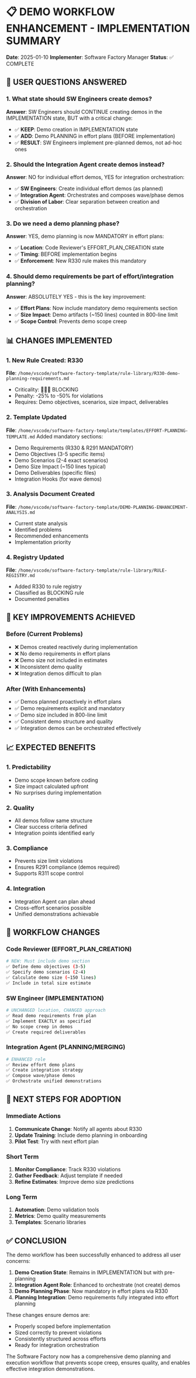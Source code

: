 # 📋 DEMO WORKFLOW ENHANCEMENT - IMPLEMENTATION SUMMARY

**Date**: 2025-01-10
**Implementer**: Software Factory Manager
**Status**: ✅ COMPLETE

## 🎯 USER QUESTIONS ANSWERED

### 1. What state should SW Engineers create demos?
**Answer**: SW Engineers should CONTINUE creating demos in the IMPLEMENTATION state, BUT with a critical change:
- ✅ **KEEP**: Demo creation in IMPLEMENTATION state
- ✅ **ADD**: Demo PLANNING in effort plans (BEFORE implementation)
- ✅ **RESULT**: SW Engineers implement pre-planned demos, not ad-hoc ones

### 2. Should the Integration Agent create demos instead?
**Answer**: NO for individual effort demos, YES for integration orchestration:
- ✅ **SW Engineers**: Create individual effort demos (as planned)
- ✅ **Integration Agent**: Orchestrates and composes wave/phase demos
- ✅ **Division of Labor**: Clear separation between creation and orchestration

### 3. Do we need a demo planning phase?
**Answer**: YES, demo planning is now MANDATORY in effort plans:
- ✅ **Location**: Code Reviewer's EFFORT_PLAN_CREATION state
- ✅ **Timing**: BEFORE implementation begins
- ✅ **Enforcement**: New R330 rule makes this mandatory

### 4. Should demo requirements be part of effort/integration planning?
**Answer**: ABSOLUTELY YES - this is the key improvement:
- ✅ **Effort Plans**: Now include mandatory demo requirements section
- ✅ **Size Impact**: Demo artifacts (~150 lines) counted in 800-line limit
- ✅ **Scope Control**: Prevents demo scope creep

## 📊 CHANGES IMPLEMENTED

### 1. New Rule Created: R330
**File**: `/home/vscode/software-factory-template/rule-library/R330-demo-planning-requirements.md`
- Criticality: 🚨🚨🚨 BLOCKING
- Penalty: -25% to -50% for violations
- Requires: Demo objectives, scenarios, size impact, deliverables

### 2. Template Updated
**File**: `/home/vscode/software-factory-template/templates/EFFORT-PLANNING-TEMPLATE.md`
Added mandatory sections:
- Demo Requirements (R330 & R291 MANDATORY)
- Demo Objectives (3-5 specific items)
- Demo Scenarios (2-4 exact scenarios)
- Demo Size Impact (~150 lines typical)
- Demo Deliverables (specific files)
- Integration Hooks (for wave demos)

### 3. Analysis Document Created
**File**: `/home/vscode/software-factory-template/DEMO-PLANNING-ENHANCEMENT-ANALYSIS.md`
- Current state analysis
- Identified problems
- Recommended enhancements
- Implementation priority

### 4. Registry Updated
**File**: `/home/vscode/software-factory-template/rule-library/RULE-REGISTRY.md`
- Added R330 to rule registry
- Classified as BLOCKING rule
- Documented penalties

## 🚀 KEY IMPROVEMENTS ACHIEVED

### Before (Current Problems)
- ❌ Demos created reactively during implementation
- ❌ No demo requirements in effort plans
- ❌ Demo size not included in estimates
- ❌ Inconsistent demo quality
- ❌ Integration demos difficult to plan

### After (With Enhancements)
- ✅ Demos planned proactively in effort plans
- ✅ Demo requirements explicit and mandatory
- ✅ Demo size included in 800-line limit
- ✅ Consistent demo structure and quality
- ✅ Integration demos can be orchestrated effectively

## 📈 EXPECTED BENEFITS

### 1. Predictability
- Demo scope known before coding
- Size impact calculated upfront
- No surprises during implementation

### 2. Quality
- All demos follow same structure
- Clear success criteria defined
- Integration points identified early

### 3. Compliance
- Prevents size limit violations
- Ensures R291 compliance (demos required)
- Supports R311 scope control

### 4. Integration
- Integration Agent can plan ahead
- Cross-effort scenarios possible
- Unified demonstrations achievable

## 🔄 WORKFLOW CHANGES

### Code Reviewer (EFFORT_PLAN_CREATION)
```bash
# NEW: Must include demo section
✅ Define demo objectives (3-5)
✅ Specify demo scenarios (2-4)
✅ Calculate demo size (~150 lines)
✅ Include in total size estimate
```

### SW Engineer (IMPLEMENTATION)
```bash
# UNCHANGED location, CHANGED approach
✅ Read demo requirements from plan
✅ Implement EXACTLY as specified
✅ No scope creep in demos
✅ Create required deliverables
```

### Integration Agent (PLANNING/MERGING)
```bash
# ENHANCED role
✅ Review effort demo plans
✅ Create integration strategy
✅ Compose wave/phase demos
✅ Orchestrate unified demonstrations
```

## 📝 NEXT STEPS FOR ADOPTION

### Immediate Actions
1. **Communicate Change**: Notify all agents about R330
2. **Update Training**: Include demo planning in onboarding
3. **Pilot Test**: Try with next effort plan

### Short Term
1. **Monitor Compliance**: Track R330 violations
2. **Gather Feedback**: Adjust template if needed
3. **Refine Estimates**: Improve demo size predictions

### Long Term
1. **Automation**: Demo validation tools
2. **Metrics**: Demo quality measurements
3. **Templates**: Scenario libraries

## ✅ CONCLUSION

The demo workflow has been successfully enhanced to address all user concerns:

1. **Demo Creation State**: Remains in IMPLEMENTATION but with pre-planning
2. **Integration Agent Role**: Enhanced to orchestrate (not create) demos
3. **Demo Planning Phase**: Now mandatory in effort plans via R330
4. **Planning Integration**: Demo requirements fully integrated into effort planning

These changes ensure demos are:
- Properly scoped before implementation
- Sized correctly to prevent violations
- Consistently structured across efforts
- Ready for integration orchestration

The Software Factory now has a comprehensive demo planning and execution workflow that prevents scope creep, ensures quality, and enables effective integration demonstrations.